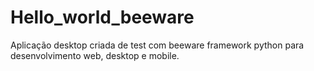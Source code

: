 # Hello_world_beeware

Aplicação desktop criada de test com beeware framework python para desenvolvimento web, desktop e mobile.
